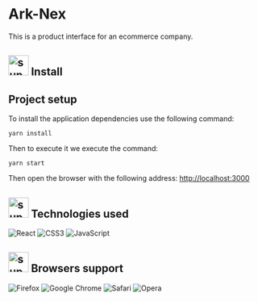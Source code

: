 # Ark-Nex

This is a product interface for an ecommerce company.

## <img src="https://cdn-icons-png.flaticon.com/512/5685/5685016.png" alt="support" width="40" height="40">  Install

## Project setup

To install the application dependencies use the following command:

```
yarn install
```
Then to execute it we execute the command:

```
yarn start
```
Then open the browser with the following address: <a href="http://localhost:3000" target="__blank">http://localhost:3000</a>

## <img src="https://cdn-icons-png.flaticon.com/512/5684/5684399.png" alt="support" width="40" height="40"> Technologies used

![React](https://img.shields.io/badge/react-%2320232a.svg?style=for-the-badge&logo=react&logoColor=%2361DAFB)
![CSS3](https://img.shields.io/badge/css3-%231572B6.svg?style=for-the-badge&logo=css3&logoColor=white)
![JavaScript](https://img.shields.io/badge/javascript-%23323330.svg?style=for-the-badge&logo=javascript&logoColor=%23F7DF1E)

## <img src="https://cdn-icons-png.flaticon.com/512/5684/5684468.png" alt="support" width="40" height="40"> Browsers support

![Firefox](https://img.shields.io/badge/Firefox-FF7139?style=for-the-badge&logo=Firefox-Browser&logoColor=white)
![Google Chrome](https://img.shields.io/badge/Google%20Chrome-4285F4?style=for-the-badge&logo=GoogleChrome&logoColor=white)
![Safari](https://img.shields.io/badge/Safari-000000?style=for-the-badge&logo=Safari&logoColor=white)
![Opera](https://img.shields.io/badge/Opera-FF1B2D?style=for-the-badge&logo=Opera&logoColor=white)
